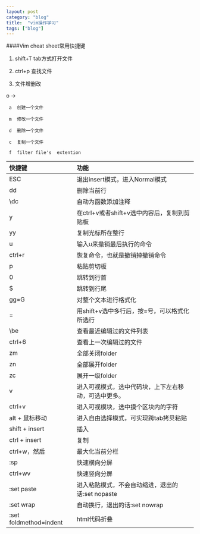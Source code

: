 ```yaml
---
layout: post
category: "blog"
title:  "vim操作学习"
tags: ["blog"]
---
```


####Vim cheat sheet常用快捷键

1. shift+T tab方式打开文件

2. ctrl+p 查找文件

3. 文件增删改

o -> 
    
     a  创建一个文件

     m  修改一个文件

     d  删除一个文件

     c  复制一个文件

     f  filter file's  extention

|快捷键|功能|
|:---|:---|
|ESC|退出insert模式，进入Normal模式|
|dd |删除当前行|
|\dc|自动为函数添加注释|
|y|在ctrl+v或者shift+v选中内容后，复制到剪贴板|
|yy|复制光标所在整行|
|u|输入u来撤销最后执行的命令|
|ctrl+r|恢复命令，也就是撤销掉撤销命令|
|p|粘贴剪切板|
|0|跳转到行首|
|$|跳转到行尾|
|gg=G|对整个文本进行格式化|
|=|用shift+v选中多行后，按=号，可以格式化所选行|
|\be|查看最近编辑过的文件列表|
|ctrl+6|查看上一次编辑过的文件|
|zm|全部关闭folder|
|zn|全部展开folder|
|zc|展开一级folder|
|v|进入可视模式，选中代码块，上下左右移动，可选中更多。|
|ctrl+v|进入可视模块，选中摸个区块内的字符|
|alt + 鼠标移动|进入自由选择模式，可实现跨tab拷贝粘贴|
|shift + insert|插入|
|ctrl + insert|复制|
|ctrl+w，然后 |最大化当前分栏|
|:sp|快速横向分屏|
|ctrl+wv|快速竖向分屏|
|:set paste|进入粘贴模式，不会自动缩进，退出的话:set nopaste|
|:set wrap|自动换行，退出的话:set nowrap|
|:set foldmethod=indent|html代码折叠|

